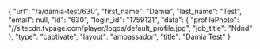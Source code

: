 {
    "url": "\/a\/damia-test\/630",
    "first_name": "Damia",
    "last_name": "Test",
    "email": null,
    "id": "630",
    "login_id": "1759121",
    "data": {
        "profilePhoto": "\/\/sitecdn.tvpage.com\/player\/logos\/default_profile.jpg",
        "job_title": "Ndnd"
    },
    "type": "captivate",
    "layout": "ambassador",
    "title": "Damia Test"
}